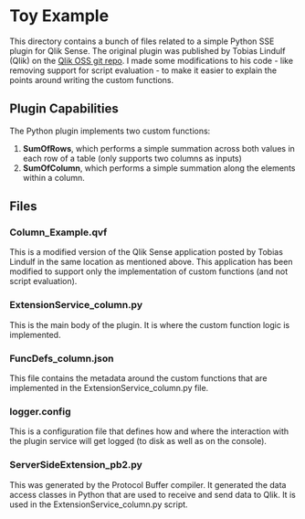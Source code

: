 # Toy Example
This directory contains a bunch of files related to a simple Python SSE plugin for Qlik Sense. The original plugin was published 
by Tobias Lindulf (Qlik) on the [Qlik OSS git repo](https://github.com/qlik-oss/server-side-extension/tree/master/examples/python/ColumnOperations).
I made some modifications to his code - like removing support for script evaluation - to make it easier to explain the points around
writing the custom functions.

## Plugin Capabilities
The Python plugin implements two custom functions:
1. **SumOfRows**, which performs a simple summation across both values in each row of a table (only supports two columns as inputs) 
2. **SumOfColumn**, which performs a simple summation along the elements within a column.

## Files
### Column_Example.qvf
This is a modified version of the Qlik Sense application posted by Tobias Lindulf in the same location as mentioned above. This 
application has been modified to support only the implementation of custom functions (and not script evaluation).

### ExtensionService_column.py
This is the main body of the plugin. It is where the custom function logic is implemented.

### FuncDefs_column.json
This file contains the metadata around the custom functions that are implemented in the ExtensionService_column.py file.

### logger.config
This is a configuration file that defines how and where the interaction with the plugin service will 
get logged (to disk as well as on the console).

### ServerSideExtension_pb2.py
This was generated by the Protocol Buffer compiler. It generated the data access classes in Python that are used to receive
and send data to Qlik. It is used in the ExtensionService_column.py script.
